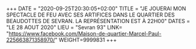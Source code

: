 +++
DATE = "2020-09-25T20:30:05+02:00"
TITLE = "JE JOUERAI MON SPECTACLE DE FEU AVEC SES ARTIFICES DANS LE QUARTIER DES BEAUDOTTES DE SEVRAN. LA REPRÉSENTATION EST À 22H00"
DATES = "LE 28 AOUT 2020"
LIEU = "Sevran 93"
LINK= "https://www.facebook.com/Maison-de-quartier-Marcel-Paul-225663871358970/"
WEIGHT=9999831
+++

